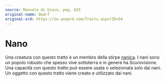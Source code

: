 ```yaml
---
source: Manuale di Gioco, pag. 635
original-name: Dwarf
original-srd: https://2e.aonprd.com/Traits.aspx?ID=54
---
```


# Nano

Una creatura con questo tratto è un membro della stirpe [nanica](/stirpi/nano).
I nani sono un popolo robusto che spesso vive sottoterra e in genere ha
Scurovisione. Una capacità con questo tratto può essere usata o selezionata solo
dai nani. Un oggetto con questo tratto viene creato e utilizzato dai nani.

